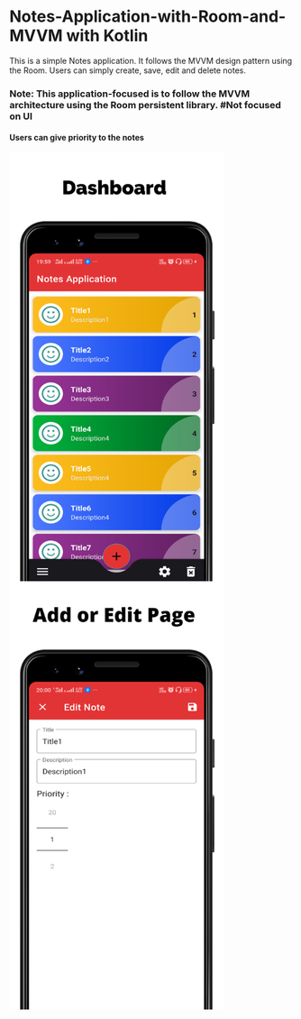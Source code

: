 # Notes-Application-with-Room-and-MVVM with Kotlin
This is a simple Notes application. It follows the MVVM design pattern using the Room. Users can simply create, save, edit and delete notes.

### Note: This application-focused is to follow the MVVM architecture using the Room persistent library. #Not focused on UI

#### Users can give priority to the notes
<img src="images/dashboard.png" width="380" align="middle"> <img src="images/addoredit.png" width="380"  align="middle">
